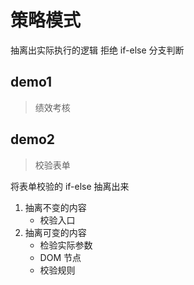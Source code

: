 # 策略模式

抽离出实际执行的逻辑
拒绝 if-else 分支判断

## demo1

> 绩效考核

## demo2

> 校验表单

将表单校验的 if-else 抽离出来

1. 抽离不变的内容
   - 校验入口
2. 抽离可变的内容
   - 检验实际参数
   - DOM 节点
   - 校验规则
